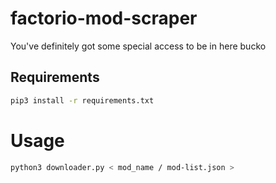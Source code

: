 # factorio-mod-scraper
You've definitely got some special access to be in here bucko

## Requirements
```bash
pip3 install -r requirements.txt
```

# Usage
```bash
python3 downloader.py < mod_name / mod-list.json >
```

